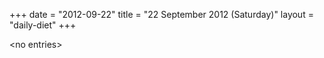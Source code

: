 +++
date = "2012-09-22"
title = "22 September 2012 (Saturday)"
layout = "daily-diet"
+++


\<no entries\>

